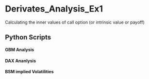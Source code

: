 # Derivates_Analysis_Ex1
Calculating the inner values of call option (or intrinsic value or payoff)

## Python Scripts

  #### GBM Analysis
  #### DAX Ananlysis
  #### BSM implied Volatilities
